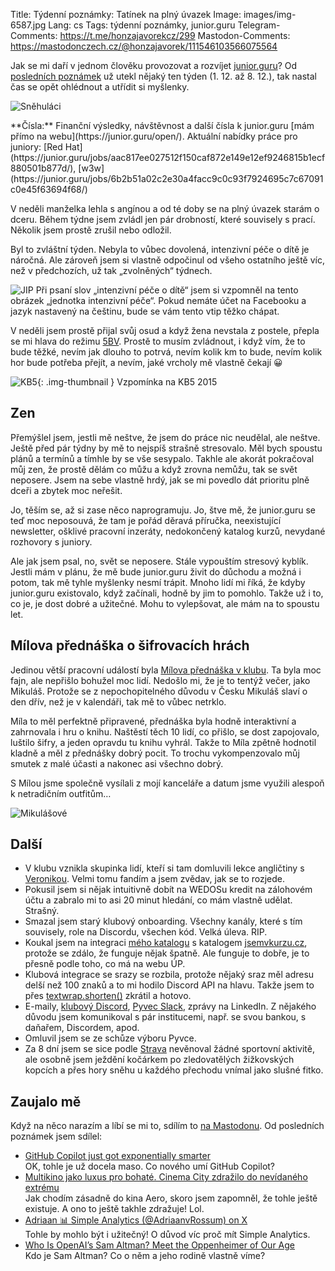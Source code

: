 Title: Týdenní poznámky: Tatínek na plný úvazek
Image: images/img-6587.jpg
Lang: cs
Tags: týdenní poznámky, junior.guru
Telegram-Comments: https://t.me/honzajavorekcz/299
Mastodon-Comments: https://mastodonczech.cz/@honzajavorek/111546103566075564

Jak se mi daří v jednom člověku provozovat a rozvíjet [junior.guru](https://junior.guru/)?
Od [posledních poznámek]({filename}2023-12-01_tydenni-poznamky-odpocivani-prednasky-uzdravovani-staz-a-experimenty.md) už utekl nějaký ten týden (1. 12. až 8. 12.), tak nastal čas se opět ohlédnout a utřídit si myšlenky.

![Sněhuláci]({static}/images/img-6587.jpg)

<div class="alert alert-warning" role="alert" markdown="1">
**Čísla:** Finanční výsledky, návštěvnost a další čísla k junior.guru [mám přímo na webu](https://junior.guru/open/).
Aktuální nabídky práce pro juniory: [Red Hat](https://junior.guru/jobs/aac817ee027512f150caf872e149e12ef9246815b1ecf880501b877d/), [w3w](https://junior.guru/jobs/6b2b51a02c2e30a4facc9c0c93f7924695c7c67091c0e45f63694f68/)
</div>

V neděli manželka lehla s angínou a od té doby se na plný úvazek starám o dceru.
Během týdne jsem zvládl jen pár drobností, které souvisely s prací.
Několik jsem prostě zrušil nebo odložil.

Byl to zvláštní týden.
Nebyla to vůbec dovolená, intenzivní péče o dítě je náročná.
Ale zároveň jsem si vlastně odpočinul od všeho ostatního ještě víc, než v předchozích, už tak „zvolněných“ týdnech.

![JIP]({static}/images/screenshot-2023-12-08-at-18-20-10.png)
Při psaní slov „intenzivní péče o dítě“ jsem si vzpomněl na tento obrázek „jednotka intenzivní péče“. Pokud nemáte účet na Facebooku a jazyk nastavený na češtinu, bude se vám tento vtip těžko chápat.

V neděli jsem prostě přijal svůj osud a když žena nevstala z postele, přepla se mi hlava do režimu [5BV](https://www.5bv.cz/cz/pravidla).
Prostě to musím zvládnout, i když vím, že to bude těžké, nevím jak dlouho to potrvá, nevím kolik km to bude, nevím kolik hor bude potřeba přejít, a nevím, jaké vrcholy mě vlastně čekají 😀

![KB5]({static}/images/screenshot-2023-12-08-at-18-39-37.png){: .img-thumbnail }
Vzpomínka na KB5 2015

## Zen

Přemýšlel jsem, jestli mě neštve, že jsem do práce nic neudělal, ale neštve.
Ještě před pár týdny by mě to nejspíš strašně stresovalo.
Měl bych spoustu plánů a termínů a tímhle by se vše sesypalo.
Takhle ale akorát pokračoval můj zen, že prostě dělám co můžu a když zrovna nemůžu, tak se svět neposere.
Jsem na sebe vlastně hrdý, jak se mi povedlo dát prioritu plně dceři a zbytek moc neřešit.

Jo, těším se, až si zase něco naprogramuju.
Jo, štve mě, že junior.guru se teď moc neposouvá, že tam je pořád děravá příručka, neexistující newsletter, ošklivé pracovní inzeráty, nedokončený katalog kurzů, nevydané rozhovory s juniory.

Ale jak jsem psal, no, svět se neposere.
Stále vypouštím stresový kyblík.
Jestli mám v plánu, že mě bude junior.guru živit do důchodu a možná i potom, tak mě tyhle myšlenky nesmí trápit.
Mnoho lidí mi říká, že kdyby junior.guru existovalo, když začínali, hodně by jim to pomohlo.
Takže už i to, co je, je dost dobré a užitečné.
Mohu to vylepšovat, ale mám na to spoustu let.

## Mílova přednáška o šifrovacích hrách

Jedinou větší pracovní událostí byla [Mílova přednáška v klubu](https://junior.guru/events/37/).
Ta byla moc fajn, ale nepřišlo bohužel moc lidí.
Nedošlo mi, že je to tentýž večer, jako Mikuláš.
Protože se z nepochopitelného důvodu v Česku Mikuláš slaví o den dřív, než je v kalendáři, tak mě to vůbec netrklo.

Míla to měl perfektně připravené, přednáška byla hodně interaktivní a zahrnovala i hru o knihu.
Naštěstí těch 10 lidí, co přišlo, se dost zapojovalo, luštilo šifry, a jeden opravdu tu knihu vyhrál.
Takže to Míla zpětně hodnotil kladně a měl z přednášky dobrý pocit.
To trochu vykompenzovalo můj smutek z malé účasti a nakonec asi všechno dobrý.

S Mílou jsme společně vysílali z mojí kanceláře a datum jsme využili alespoň k netradičním outfitům…

![Mikulášové]({static}/images/403620005-1503019373886811-6913993775009298584-n.jpg)

## Další

-   V klubu vznikla skupinka lidí, kteří si tam domluvili lekce angličtiny s [Veronikou](https://geekpower.cz/).
    Velmi tomu fandím a jsem zvědav, jak se to rozjede.
-   Pokusil jsem si nějak intuitivně dobít na WEDOSu kredit na zálohovém účtu a zabralo mi to asi 20 minut hledání, co mám vlastně udělat.
    Strašný.
-   Smazal jsem starý klubový onboarding.
    Všechny kanály, které s tím souvisely, role na Discordu, všechen kód.
    Velká úleva.
    RIP.
-   Koukal jsem na integraci [mého katalogu](https://junior.guru/courses) s katalogem [jsemvkurzu.cz](http://jsemvkurzu.cz), protože se zdálo, že funguje nějak špatně.
    Ale funguje to dobře, je to přesně podle toho, co má na webu ÚP.
-   Klubová integrace se srazy se rozbila, protože nějaký sraz měl adresu delší než 100 znaků a to mi hodilo Discord API na hlavu.
    Takže jsem to přes [textwrap.shorten()](https://docs.python.org/3/library/textwrap.html#textwrap.shorten) zkrátil a hotovo.
-   E-maily, [klubový Discord](https://junior.guru/club/), [Pyvec Slack](https://docs.pyvec.org/operations/support.html#sit-kontaktu), zprávy na LinkedIn.
    Z nějakého důvodu jsem komunikoval s pár institucemi, např. se svou bankou, s daňařem, Discordem, apod.
-   Omluvil jsem se ze schůze výboru Pyvce.
-   Za 8 dní jsem se sice podle [Strava](https://www.strava.com/athletes/31242569) nevěnoval žádné sportovní aktivitě, ale osobně jsem ježdění kočárkem po zledovatělých žižkovských kopcích a přes hory sněhu u každého přechodu vnímal jako slušné fitko.

## Zaujalo mě

Když na něco narazím a líbí se mi to, sdílím to [na Mastodonu](https://mastodonczech.cz/@honzajavorek).
Od posledních poznámek jsem sdílel:

- [GitHub Copilot just got exponentially smarter](https://www.youtube.com/watch?v=SZVCJRUADc4)<br>OK, tohle je už docela maso. Co nového umí GitHub Copilot?
- [Multikino jako luxus pro bohaté. Cinema City zdražilo do nevídaného extrému](https://filmtoro.cz/blog/cinema-city-extremni-zdrazeni)<br>Jak chodím zásadně do kina Aero, skoro jsem zapomněl, že tohle ještě existuje. A ono to ještě takhle zdražuje! Lol.
- [Adriaan 📊 Simple Analytics (@AdriaanvRossum) on X](https://twitter.com/AdriaanvRossum/status/1732389553950867808)<br>Tohle by mohlo být i užitečný! O důvod víc proč mít Simple Analytics.
- [Who Is OpenAI’s Sam Altman? Meet the Oppenheimer of Our Age](https://nymag.com/intelligencer/article/sam-altman-artificial-intelligence-openai-profile.html)<br>Kdo je Sam Altman? Co o něm a jeho rodině vlastně víme?
